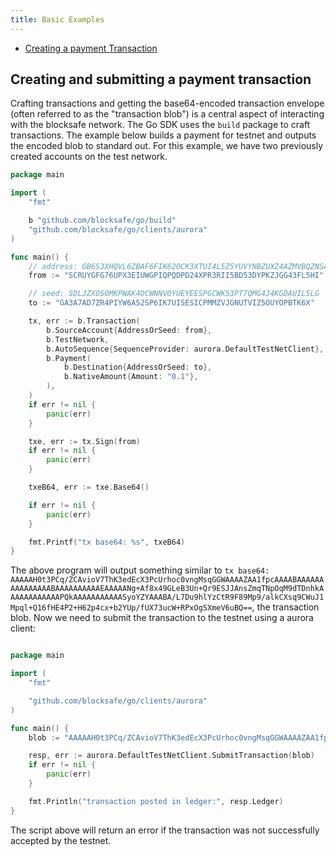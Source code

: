 ```yaml
---
title: Basic Examples
---
```


- [Creating a payment Transaction](#creating-and-submitting-a-payment-transaction)


## Creating and submitting a payment transaction

Crafting transactions and getting the base64-encoded transaction envelope (often referred to as the "transaction blob") is a central aspect of interacting with the blocksafe network.  The Go SDK uses the `build` package to craft transactions.  The example below builds a payment for testnet and outputs the encoded blob to standard out.  For this example, we have two previously created accounts on the test network.

```go
package main

import (
	"fmt"

	b "github.com/blocksafe/go/build"
	"github.com/blocksafe/go/clients/aurora"
)

func main() {
	// address: GB6S3XHQVL6ZBAF6FIK62OCK3XTUI4L5Z5YUVYNBZUXZ4AZMVBQZNSAU
	from := "SCRUYGFG76UPX3EIUWGPIQPQDPD24XPR3RII5BD53DYPKZJGG43FL5HI"

	// seed: SDLJZXOSOMKPWAK4OCWNNVOYUEYEESPGCWK53PT7QMG4J4KGDAUIL5LG
	to := "GA3A7AD7ZR4PIYW6A52SP6IK7UISESICPMMZVJGNUTVIZ5OUYOPBTK6X"

	tx, err := b.Transaction(
		b.SourceAccount{AddressOrSeed: from},
		b.TestNetwork,
		b.AutoSequence{SequenceProvider: aurora.DefaultTestNetClient},
		b.Payment(
			b.Destination{AddressOrSeed: to},
			b.NativeAmount{Amount: "0.1"},
		),
	)
	if err != nil {
		panic(err)
	}

	txe, err := tx.Sign(from)
	if err != nil {
		panic(err)
	}

	txeB64, err := txe.Base64()

	if err != nil {
		panic(err)
	}

	fmt.Printf("tx base64: %s", txeB64)
}
```

The above program will output something similar to `tx base64: AAAAAH0t3PCq/ZCAvioV7ThK3edEcX3PcUrhoc0vngMsqGGWAAAAZAA1fpcAAAABAAAAAAAAAAAAAAABAAAAAAAAAAEAAAAANg+Af8x49GLeB3Un+Qr9ESJJAnsZmqTNpOqM9dTDnhkAAAAAAAAAAAAPQkAAAAAAAAAAASyoYZYAAABA/L7Du9hlYzCtR9F89Mp9/alkCXsq9CWuJ1Mpql+Q16fHE4P2+H62p4cx+b2YUp/fUX73ucW+RPxOgSXmeV6uBQ==`, the transaction blob.  Now we need to submit the transaction to the testnet using a aurora client:


```go

package main

import (
	"fmt"

	"github.com/blocksafe/go/clients/aurora"
)

func main() {
	blob := "AAAAAH0t3PCq/ZCAvioV7ThK3edEcX3PcUrhoc0vngMsqGGWAAAAZAA1fpcAAAABAAAAAAAAAAAAAAABAAAAAAAAAAEAAAAANg+Af8x49GLeB3Un+Qr9ESJJAnsZmqTNpOqM9dTDnhkAAAAAAAAAAAAPQkAAAAAAAAAAASyoYZYAAABA/L7Du9hlYzCtR9F89Mp9/alkCXsq9CWuJ1Mpql+Q16fHE4P2+H62p4cx+b2YUp/fUX73ucW+RPxOgSXmeV6uBQ=="

	resp, err := aurora.DefaultTestNetClient.SubmitTransaction(blob)
	if err != nil {
		panic(err)
	}

	fmt.Println("transaction posted in ledger:", resp.Ledger)
}

```

The script above will return an error if the transaction was not successfully accepted by the testnet.
